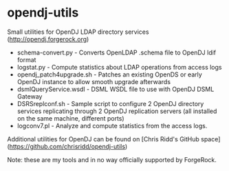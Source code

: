 opendj-utils
============

Small utilities for OpenDJ LDAP directory services (http://opendj.forgerock.org)

* schema-convert.py - Converts OpenLDAP .schema file to OpenDJ ldif format
* logstat.py - Compute statistics about LDAP operations from access logs
* opendj_patch4upgrade.sh - Patches an existing OpenDS or early OpenDJ instance to allow smooth upgrade afterwards
* dsmlQueryService.wsdl - DSML WSDL file to use with OpenDJ DSML Gateway
* DSRSreplconf.sh - Sample script to configure 2 OpenDJ directory services replicating through 2 OpenDJ replication servers (all installed on the same machine, different ports)
* logconv7.pl - Analyze and compute statistics from the access logs.

Additional utilities for OpenDJ can be found on [Chris Ridd's GitHub space] (https://github.com/chrisridd/opendj-utils)

Note: these are my tools and in no way officially supported by ForgeRock.

